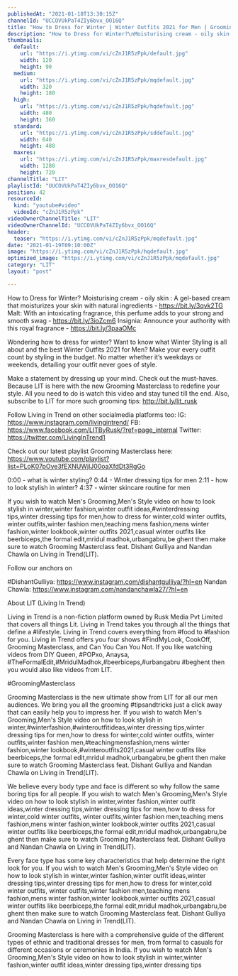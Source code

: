 ```yaml
---
publishedAt: "2021-01-18T13:30:15Z"
channelId: "UCCOVUkPaT4ZIy6bvx_OO16Q"
title: "How to Dress for Winter | Winter Outfits 2021 for Men | Grooming Masterclass Ep13"
description: "How to Dress for Winter?\nMoisturising cream - oily skin : \nA gel-based cream that moisturizes your skin with natural ingredients - https://bit.ly/3qvk2TG\nMalt:\nWith an intoxicating fragrance, this perfume adds to your strong and smooth swag -  https://bit.ly/3ioZcm6\nInsignia:\nAnnounce your authority with this royal fragrance - https://bit.ly/3paaOMc\n\nWondering how to dress for winter? Want to know what Winter Styling is all about and the best Winter Outfits 2021 for Men? Make your every outfit count by styling in the budget. No matter whether it’s weekdays or weekends, detailing your outfit never goes of style.\n\nMake a statement by dressing up your mind. Check out the must-haves. Because LIT is here with the new Grooming Masterclass to redefine your style. All you need to do is watch this video and stay tuned till the end. Also, subscribe to LIT for more such grooming tips: http://bit.ly/lit_rusk\n\nFollow Living in Trend on other socialmedia platforms too:\nIG: https://www.instagram.com/livingintrend/\nFB: https://www.facebook.com/LITByRusk/?ref=page_internal \nTwitter: https://twitter.com/LivingInTrend1\n\nCheck out our latest playlist Grooming Masterclass here: https://www.youtube.com/playlist?list=PLoK07pOye3fEXNUWjlJ00oaXfdDt3RgGo\n\n0:00 - what is winter styling?\n0:44 - Winter dressing tips for men\n2:11 - how to look stylish in winter?\n4:37 - winter skincare routine for men\n\n\nIf you wish to watch Men's Grooming,Men's Style video on how to look stylish in winter,winter fashion,winter outfit ideas,#winterdressing tips,winter dressing tips for men,how to dress for winter,cold winter outfits, winter outfits,winter fashion men,teaching mens fashion,mens winter fashion,winter lookbook,winter outfits 2021,casual winter outfits like beerbiceps,the formal edit,mridul madhok,urbangabru,be ghent then make sure to watch Grooming Masterclass feat. Dishant Gulliya and Nandan Chawla on Living in Trend(LIT).\n\nFollow our anchors on\n\n#DishantGulliya: https://www.instagram.com/dishantgulliya/?hl=en\nNandan Chawla: https://www.instagram.com/nandanchawla27/?hl=en\n\n\nAbout LIT (Living In Trend)\n\nLiving in Trend is a non-fiction platform owned by Rusk Media Pvt Limited that covers all things Lit. Living in Trend takes you through all the things that define a #lifestyle. Living in Trend covers everything from #food to #fashion for you. Living in Trend offers you four shows #FindMyLook, CookOff, Grooming Masterclass, and Can You Can You Not. If you like watching videos from DIY Queen, #POPxo, Anaysa, #TheFormalEdit,#MridulMadhok,#beerbiceps,#urbangabru #beghent then you would also like videos from LIT. \n\n#GroomingMasterclass\n\nGrooming Masterclass is the new ultimate show from LIT for all our men audiences. We bring you all the grooming #tipsandtricks just a click away that can easily help you to impress her. If you wish to watch Men's Grooming,Men's Style video on how to look stylish in winter,#winterfashion,#winteroutfitideas,winter dressing tips,winter dressing tips for men,how to dress for winter,cold winter outfits, winter outfits,winter fashion men,#teachingmensfashion,mens winter fashion,winter lookbook,#winteroutfits2021,casual winter outfits like beerbiceps,the formal edit,mridul madhok,urbangabru,be ghent then make sure to watch Grooming Masterclass feat. Dishant Gulliya and Nandan Chawla on Living in Trend(LIT).\n\nWe believe every body type and face is different so why follow the same boring tips for all people. If you wish to watch Men's Grooming,Men's Style video on how to look stylish in winter,winter fashion,winter outfit ideas,winter dressing tips,winter dressing tips for men,how to dress for winter,cold winter outfits, winter outfits,winter fashion men,teaching mens fashion,mens winter fashion,winter lookbook,winter outfits 2021,casual winter outfits like beerbiceps,the formal edit,mridul madhok,urbangabru,be ghent then make sure to watch Grooming Masterclass feat. Dishant Gulliya and Nandan Chawla on Living in Trend(LIT).\n\nEvery face type has some key characteristics that help determine the right look for you. If you wish to watch Men's Grooming,Men's Style video on how to look stylish in winter,winter fashion,winter outfit ideas,winter dressing tips,winter dressing tips for men,how to dress for winter,cold winter outfits, winter outfits,winter fashion men,teaching mens fashion,mens winter fashion,winter lookbook,winter outfits 2021,casual winter outfits like beerbiceps,the formal edit,mridul madhok,urbangabru,be ghent then make sure to watch Grooming Masterclass feat. Dishant Gulliya and Nandan Chawla on Living in Trend(LIT).\n\nGrooming Masterclass is here with a comprehensive guide of the different types of ethnic and traditional dresses for men, from formal to casuals for different occasions or ceremonies in India. If you wish to watch Men's Grooming,Men's Style video on how to look stylish in winter,winter fashion,winter outfit ideas,winter dressing tips,winter dressing tips"
thumbnails:
  default:
    url: "https://i.ytimg.com/vi/cZnJ1R5zPpk/default.jpg"
    width: 120
    height: 90
  medium:
    url: "https://i.ytimg.com/vi/cZnJ1R5zPpk/mqdefault.jpg"
    width: 320
    height: 180
  high:
    url: "https://i.ytimg.com/vi/cZnJ1R5zPpk/hqdefault.jpg"
    width: 480
    height: 360
  standard:
    url: "https://i.ytimg.com/vi/cZnJ1R5zPpk/sddefault.jpg"
    width: 640
    height: 480
  maxres:
    url: "https://i.ytimg.com/vi/cZnJ1R5zPpk/maxresdefault.jpg"
    width: 1280
    height: 720
channelTitle: "LIT"
playlistId: "UUCOVUkPaT4ZIy6bvx_OO16Q"
position: 42
resourceId:
  kind: "youtube#video"
  videoId: "cZnJ1R5zPpk"
videoOwnerChannelTitle: "LIT"
videoOwnerChannelId: "UCCOVUkPaT4ZIy6bvx_OO16Q"
header:
  teaser: "https://i.ytimg.com/vi/cZnJ1R5zPpk/mqdefault.jpg"
date: "2021-01-19T09:10:00Z"
image: "https://i.ytimg.com/vi/cZnJ1R5zPpk/hqdefault.jpg"
optimized_image: "https://i.ytimg.com/vi/cZnJ1R5zPpk/mqdefault.jpg"
category: "LIT"
layout: "post"

---
```

How to Dress for Winter?
Moisturising cream - oily skin : 
A gel-based cream that moisturizes your skin with natural ingredients - https://bit.ly/3qvk2TG
Malt:
With an intoxicating fragrance, this perfume adds to your strong and smooth swag -  https://bit.ly/3ioZcm6
Insignia:
Announce your authority with this royal fragrance - https://bit.ly/3paaOMc

Wondering how to dress for winter? Want to know what Winter Styling is all about and the best Winter Outfits 2021 for Men? Make your every outfit count by styling in the budget. No matter whether it’s weekdays or weekends, detailing your outfit never goes of style.

Make a statement by dressing up your mind. Check out the must-haves. Because LIT is here with the new Grooming Masterclass to redefine your style. All you need to do is watch this video and stay tuned till the end. Also, subscribe to LIT for more such grooming tips: http://bit.ly/lit_rusk

Follow Living in Trend on other socialmedia platforms too:
IG: https://www.instagram.com/livingintrend/
FB: https://www.facebook.com/LITByRusk/?ref=page_internal 
Twitter: https://twitter.com/LivingInTrend1

Check out our latest playlist Grooming Masterclass here: https://www.youtube.com/playlist?list=PLoK07pOye3fEXNUWjlJ00oaXfdDt3RgGo

0:00 - what is winter styling?
0:44 - Winter dressing tips for men
2:11 - how to look stylish in winter?
4:37 - winter skincare routine for men


If you wish to watch Men's Grooming,Men's Style video on how to look stylish in winter,winter fashion,winter outfit ideas,#winterdressing tips,winter dressing tips for men,how to dress for winter,cold winter outfits, winter outfits,winter fashion men,teaching mens fashion,mens winter fashion,winter lookbook,winter outfits 2021,casual winter outfits like beerbiceps,the formal edit,mridul madhok,urbangabru,be ghent then make sure to watch Grooming Masterclass feat. Dishant Gulliya and Nandan Chawla on Living in Trend(LIT).

Follow our anchors on

#DishantGulliya: https://www.instagram.com/dishantgulliya/?hl=en
Nandan Chawla: https://www.instagram.com/nandanchawla27/?hl=en


About LIT (Living In Trend)

Living in Trend is a non-fiction platform owned by Rusk Media Pvt Limited that covers all things Lit. Living in Trend takes you through all the things that define a #lifestyle. Living in Trend covers everything from #food to #fashion for you. Living in Trend offers you four shows #FindMyLook, CookOff, Grooming Masterclass, and Can You Can You Not. If you like watching videos from DIY Queen, #POPxo, Anaysa, #TheFormalEdit,#MridulMadhok,#beerbiceps,#urbangabru #beghent then you would also like videos from LIT. 

#GroomingMasterclass

Grooming Masterclass is the new ultimate show from LIT for all our men audiences. We bring you all the grooming #tipsandtricks just a click away that can easily help you to impress her. If you wish to watch Men's Grooming,Men's Style video on how to look stylish in winter,#winterfashion,#winteroutfitideas,winter dressing tips,winter dressing tips for men,how to dress for winter,cold winter outfits, winter outfits,winter fashion men,#teachingmensfashion,mens winter fashion,winter lookbook,#winteroutfits2021,casual winter outfits like beerbiceps,the formal edit,mridul madhok,urbangabru,be ghent then make sure to watch Grooming Masterclass feat. Dishant Gulliya and Nandan Chawla on Living in Trend(LIT).

We believe every body type and face is different so why follow the same boring tips for all people. If you wish to watch Men's Grooming,Men's Style video on how to look stylish in winter,winter fashion,winter outfit ideas,winter dressing tips,winter dressing tips for men,how to dress for winter,cold winter outfits, winter outfits,winter fashion men,teaching mens fashion,mens winter fashion,winter lookbook,winter outfits 2021,casual winter outfits like beerbiceps,the formal edit,mridul madhok,urbangabru,be ghent then make sure to watch Grooming Masterclass feat. Dishant Gulliya and Nandan Chawla on Living in Trend(LIT).

Every face type has some key characteristics that help determine the right look for you. If you wish to watch Men's Grooming,Men's Style video on how to look stylish in winter,winter fashion,winter outfit ideas,winter dressing tips,winter dressing tips for men,how to dress for winter,cold winter outfits, winter outfits,winter fashion men,teaching mens fashion,mens winter fashion,winter lookbook,winter outfits 2021,casual winter outfits like beerbiceps,the formal edit,mridul madhok,urbangabru,be ghent then make sure to watch Grooming Masterclass feat. Dishant Gulliya and Nandan Chawla on Living in Trend(LIT).

Grooming Masterclass is here with a comprehensive guide of the different types of ethnic and traditional dresses for men, from formal to casuals for different occasions or ceremonies in India. If you wish to watch Men's Grooming,Men's Style video on how to look stylish in winter,winter fashion,winter outfit ideas,winter dressing tips,winter dressing tips